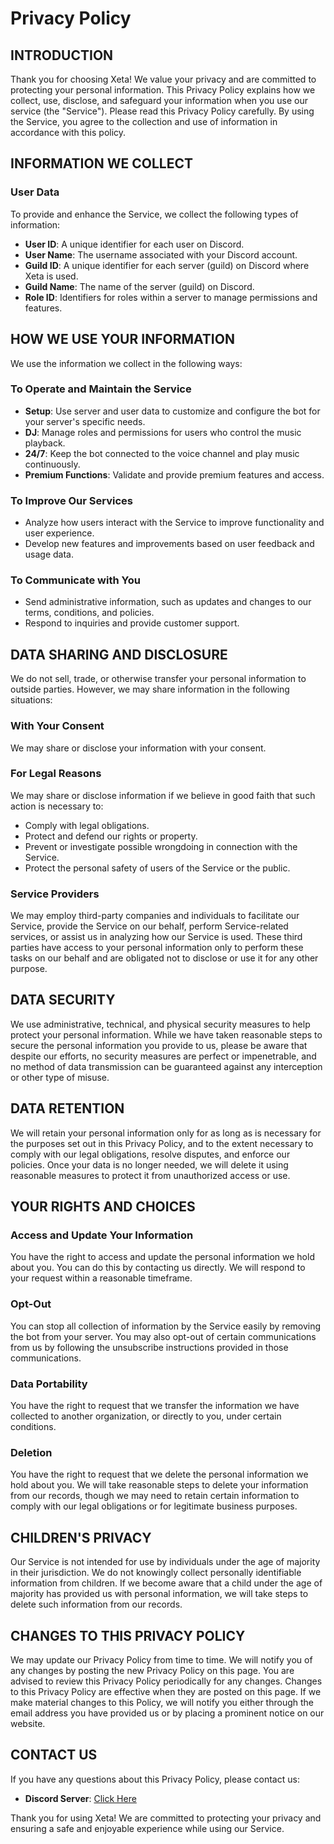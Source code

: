 # Privacy Policy

## INTRODUCTION
Thank you for choosing Xeta! We value your privacy and are committed to protecting your personal information. This Privacy Policy explains how we collect, use, disclose, and safeguard your information when you use our service (the "Service"). Please read this Privacy Policy carefully. By using the Service, you agree to the collection and use of information in accordance with this policy.

## INFORMATION WE COLLECT

### User Data
To provide and enhance the Service, we collect the following types of information:
- **User ID**: A unique identifier for each user on Discord.
- **User Name**: The username associated with your Discord account.
- **Guild ID**: A unique identifier for each server (guild) on Discord where Xeta is used.
- **Guild Name**: The name of the server (guild) on Discord.
- **Role ID**: Identifiers for roles within a server to manage permissions and features.

## HOW WE USE YOUR INFORMATION

We use the information we collect in the following ways:

### To Operate and Maintain the Service
- **Setup**: Use server and user data to customize and configure the bot for your server's specific needs.
- **DJ**: Manage roles and permissions for users who control the music playback.
- **24/7**: Keep the bot connected to the voice channel and play music continuously.
- **Premium Functions**: Validate and provide premium features and access.

### To Improve Our Services
- Analyze how users interact with the Service to improve functionality and user experience.
- Develop new features and improvements based on user feedback and usage data.

### To Communicate with You
- Send administrative information, such as updates and changes to our terms, conditions, and policies.
- Respond to inquiries and provide customer support.

## DATA SHARING AND DISCLOSURE

We do not sell, trade, or otherwise transfer your personal information to outside parties. However, we may share information in the following situations:

### With Your Consent
We may share or disclose your information with your consent.

### For Legal Reasons
We may share or disclose information if we believe in good faith that such action is necessary to:
- Comply with legal obligations.
- Protect and defend our rights or property.
- Prevent or investigate possible wrongdoing in connection with the Service.
- Protect the personal safety of users of the Service or the public.

### Service Providers
We may employ third-party companies and individuals to facilitate our Service, provide the Service on our behalf, perform Service-related services, or assist us in analyzing how our Service is used. These third parties have access to your personal information only to perform these tasks on our behalf and are obligated not to disclose or use it for any other purpose.

## DATA SECURITY

We use administrative, technical, and physical security measures to help protect your personal information. While we have taken reasonable steps to secure the personal information you provide to us, please be aware that despite our efforts, no security measures are perfect or impenetrable, and no method of data transmission can be guaranteed against any interception or other type of misuse.

## DATA RETENTION

We will retain your personal information only for as long as is necessary for the purposes set out in this Privacy Policy, and to the extent necessary to comply with our legal obligations, resolve disputes, and enforce our policies. Once your data is no longer needed, we will delete it using reasonable measures to protect it from unauthorized access or use.

## YOUR RIGHTS AND CHOICES

### Access and Update Your Information
You have the right to access and update the personal information we hold about you. You can do this by contacting us directly. We will respond to your request within a reasonable timeframe.

### Opt-Out
You can stop all collection of information by the Service easily by removing the bot from your server. You may also opt-out of certain communications from us by following the unsubscribe instructions provided in those communications.

### Data Portability
You have the right to request that we transfer the information we have collected to another organization, or directly to you, under certain conditions.

### Deletion
You have the right to request that we delete the personal information we hold about you. We will take reasonable steps to delete your information from our records, though we may need to retain certain information to comply with our legal obligations or for legitimate business purposes.

## CHILDREN'S PRIVACY

Our Service is not intended for use by individuals under the age of majority in their jurisdiction. We do not knowingly collect personally identifiable information from children. If we become aware that a child under the age of majority has provided us with personal information, we will take steps to delete such information from our records.

## CHANGES TO THIS PRIVACY POLICY

We may update our Privacy Policy from time to time. We will notify you of any changes by posting the new Privacy Policy on this page. You are advised to review this Privacy Policy periodically for any changes. Changes to this Privacy Policy are effective when they are posted on this page. If we make material changes to this Policy, we will notify you either through the email address you have provided us or by placing a prominent notice on our website.

## CONTACT US

If you have any questions about this Privacy Policy, please contact us:

- **Discord Server**: [Click Here](https://discord.gg/Hc2jRfBwdn)

Thank you for using Xeta! We are committed to protecting your privacy and ensuring a safe and enjoyable experience while using our Service.
